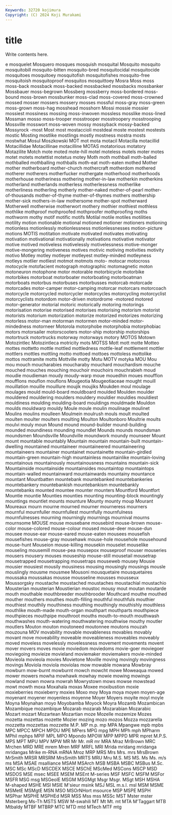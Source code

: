 ```yaml
---
Keywords: 32720 kojimura
Copyright: (C) 2024 Koji Murakami
---
```


# title

Write contents here.



e mosquelet Mosquero mosques mosquish mosquital Mosquito
mosquito mosquitobill mosquito-bitten mosquito-bred mosquitocidal mosquitocide mosquitoes mosquitoey mosquitofish mosquitofishes
mosquito-free mosquitoish mosquitoproof mosquitos mosquittoey Mosra Moss moss moss-back mossback
moss-backed mossbacked mossbacks mossbanker Mossbauer moss-begrown Mossberg mossberry moss-bordered moss-bound
moss-brown mossbunker moss-clad moss-covered moss-crowned mossed mosser mossers mossery mosses
mossful moss-gray moss-green moss-grown moss-hag mosshead mosshorn Mossi mossie mossier
mossiest mossiness mossing moss-inwoven mossless mosslike moss-lined Mossman mosso moss-trooper
mosstrooper mosstroopery mosstrooping Mossville mosswort moss-woven mossy mossyback mossy-backed Mossyrock
-most Most most mostaccioli mostdeal moste mostest mostests mostic Mosting
mostlike mostlings mostly mostness mostra mosts mostwhat Mosul Moszkowski MOT
mot mota motacil Motacilla motacillid Motacillidae Motacillinae motacilline MOTAS motatorious
motatory Motazilite Motch mote moted mote-hill motel moteless motels moter
motes motet motets motettist motetus motey Moth moth mothball moth-balled
mothballed mothballing mothballs moth-eat moth-eaten mothed Mother mother motherboard mother-church
mothercraft motherdom mothered motherer motherers motherfucker mothergate motherhood motherhoods motherhouse
motheriness mothering mother-in-law motherkin motherkins motherland motherlands motherless motherlessness motherlike
motherliness motherling motherly mother-naked mother-of-pearl mother-of-thousands mother-of-thyme mother-of-thymes mothers mothership
mother-sick mothers-in-law mothersome mother-spot motherward Motherwell motherwise motherwort mothery mothier
mothiest mothless mothlike mothproof mothproofed mothproofer mothproofing moths mothworm mothy
motif motific motifs Motilal motile motiles motilities motility motion motionable
motional motioned motioner motioners motioning motionless motionlessly motionlessness motionlessnesses motion-picture
motions MOTIS motitation motivate motivated motivates motivating motivation motivational motivationally
motivations motivative motivator motive motived motiveless motivelessly motivelessness motive-monger motive-mongering
motiveness motives motivic motiving motivities motivity motivo Motley motley motleyer
motleyest motley-minded motleyness motleys motlier motliest motmot motmots moto- motocar
motocross motocycle motofacient motograph motographic motomagnetic moton motoneuron motophone motor
motorable motorbicycle motorbike motorbikes motorboat motorboater motorboating motorboatman motorboats motorbus
motorbuses motorbusses motorcab motorcade motorcades motor-camper motor-camping motorcar motorcars motorcoach
motorcycle motorcycled motorcycler motorcycles motorcycling motorcyclist motorcyclists motordom motor-driven motordrome
-motored motored motor-generator motorial motoric motorically motoring motorings motorisation motorise
motorised motorises motorising motorism motorist motorists motorium motorization motorize motorized
motorizes motorizing motorless motor-man motorman motormen motor-minded motor-mindedness motorneer Motorola
motorphobe motorphobia motorphobiac motors motorsailer motorscooters motor-ship motorship motorships motortruck
motortrucks motorway motorways motory MOTOS Motown Motozintlec Motozintleca motricity mots
MOTSS Mott mott motte Motteo mottes mottetto mottle mottled mottledness
mottle-leaf mottlement mottler mottlers mottles mottling motto mottoed mottoes mottoless
mottolike mottos mottramite motts Mottville motty Motu MOTV motyka MOU
Mou mou mouch moucharabies moucharaby mouchard mouchardism mouche mouched mouches
mouching mouchoir mouchoirs mouchrabieh moud moudie moudieman moudy moudy-warp moue
mouedhin moues moufflon moufflons mouflon mouflons Mougeotia Mougeotiaceae mought mouill
mouillation mouille mouillure moujik moujiks Moukden moul moulage moulages mould
mould-board mouldboard moulded Moulden moulder mouldered mouldering moulders mouldery mouldier
mouldies mouldiest mouldiness moulding moulding-board mouldings mouldmade Mouldon moulds mouldwarp
mouldy Moule moule moulin moulinage moulinet Moulins moulins moulleen Moulmein
moulrush mouls moult moulted moulten moulter moulters moulting Moulton Moultonboro
Moultrie moults moulvi mouly moun Mound mound mound-builder mound-building mounded
moundiness mounding moundlet Mounds mounds moundsman moundsmen Moundsville Moundville moundwork
moundy mounseer Mount mount mountable mountably Mountain mountain mountain-built mountain-dwelling
mountained mountaineer mountaineered mountaineering mountaineers mountainer mountainet mountainette mountain-girdled mountain-green
mountain-high mountainless mountainlike mountain-loving mountainous mountainously mountainousness mountains mountain-sick Mountainside
mountainside mountainsides mountaintop mountaintops mountain-walled mountainward mountainwards mountainy mountance mountant
Mountbatten mountebank mountebanked mountebankeries mountebankery mountebankish mountebankism mountebankly mountebanks mounted
mountee mounter mounters Mountford Mountfort Mountie mountie Mounties mounties mounting
mounting-block mountingly mountings mountlet mounts mounture Mounty mounty moup Mourant
Moureaux mourn mourne mourned mourner mourneress mourners mournful mournfuller mournfullest
mournfully mournfulness mournfulnesses mourning mourningly mournings mournival mourns mournsome MOUSE
mouse mousebane mousebird mouse-brown mouse-color mouse-colored mouse-colour moused mouse-deer mouse-dun
mousee mouse-ear mouse-eared mouse-eaten mousees mousefish mousefishes mouse-gray mousehawk mouse-hole
mousehole mousehound mouse-hunt Mouseion mouse-killing mousekin mouselet mouselike mouseling mousemill
mouse-pea mousepox mouseproof mouser mouseries mousers mousery mouses mouseship mouse-still
mousetail mousetrap mousetrapped mousetrapping mousetraps mouseweb mousey Mousie mousier mousiest
mousily mousiness mousing mousingly mousings mousle mouslingly mousme mousmee Mousoni
mousquetaire mousquetaires moussaka moussakas mousse mousseline mousses mousseux Moussorgsky moustache
moustached moustaches moustachial moustachio Mousterian mousterian Moustierian moustoc mousy mout
moutan moutarde mouth mouthable mouthbreeder mouthbrooder Mouthcard mouthe mouthed mouther
mouthers mouthes mouth-filling mouthful mouthfuls mouthier mouthiest mouthily mouthiness mouthing
mouthingly mouthishly mouthless mouthlike mouth-made mouth-organ mouthpart mouthparts mouthpiece mouthpieces
mouthpipe mouthroot mouths mouth-to-mouth mouthwash mouthwashes mouth-watering mouthwatering mouthwise mouthy
moutler moutlers Mouton mouton moutoneed moutonnee moutons mouzah mouzouna MOV
movability movable movableness movables movably movant move moveability moveable moveableness
moveables moveably moved moveless movelessly movelessness movement movements movent mover
movers moves movie moviedom moviedoms movie-goer moviegoer moviegoing movieize movieland
moviemaker moviemakers movie-minded Movieola movieola movies Movietone Moville moving movingly
movingness movings Moviola moviola moviolas mow mowable mowana Mowbray mowburn
mow-burnt mowburnt mowch mowcht mowe Moweaqua mowed mower mowers mowha
mowhawk mowhay mowie mowing mowings mowland mown mowra mowrah Mowrystown
mows mowse mowstead mowt mowth moxa Moxahala moxas Moxee moxibustion
moxie moxieberries moxieberry moxies Moxo moy Moya moya moyen moyen-age
moyenant moyener moyenless moyenne Moyer Moyers moyite moyl moyle Moyna
Moynahan moyo Moyobamba Moyock Moyra Mozamb Mozambican Mozambique mozambique Mozarab
mozarab Mozarabian Mozarabic Mozart mozart Mozartean Mozartian moze Mozelle mozemize
Mozes mozetta mozettas mozette Mozier mozing mozo mozos Mozza mozzarella
mozzetta mozzettas mozzette M.P. MP m.p. mp MPA Mpangwe mpb
mpbs MPC MPCC MPCH MPDU MPE MPers MPG mpg MPH
MPh mph MPharm MPhil mphps MPIF MPL MPO Mpondo MPOW
MPP MPPD MPR mpret M.P.S. MPS MPT MPU MPV MPW
MR Mr Mr. mR mr MRA Mraz MrBrown MRC Mrchen
MRD MRE mrem Mren MRF MRFL MRI Mrida mridang mridanga
mridangas Mrike m-RNA mRNA Mroz MRP MRS Mrs Mrs. mrs
MrsBrown MrSmith MRSR MRSRM MrsSmith MRTS MRU Mru M.S. MS
MS. Ms Ms. m/s ms MSA MSAE msalliance MSAM MSArch
MSB MSBA MSBC MSBus M.Sc. MSC MSc MScD MSCDEX MSCE
MSChE MScMed MSCons MSCP MSD MSDOS MSE msec MSEE MSEM
MSEnt M-series MSF MSFC MSFM MSFor MSFR MSG msg MSGeolE
MSGM MSGMgt Msgr Msgr. MSgt MSH MSHA M-shaped MSHE MSI
MSIE M'sieur msink MSJ MSL m.s.l. msl MSM MSME MSMetE
MSMgtE MSN MSO MSOrNHort msource MSP MSPE MSPH MSPhar MSPHE
MSPHEd MSR MSS Mss mss MSSc MST Mster mster Msterberg
Ms-Th MSTS MSW M-swahili MT Mt Mt. mt MTA M'Taggart
MTB Mtbaldy MTBF MTBRP MTC MTD mtd MTech MTF mtg
